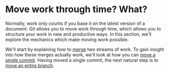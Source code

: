# Move work through time? What?

Normally, work only counts if you base it on the latest version of a document.  Git allows you to move work through time, which allows you to structure your work in new and productive ways.  In this section, we'll explore the mechanics which make moving work possible.

We'll start by explaining how to [merge](Merge.md) two streams of work.  To gain insight into how these merges actually work, we'll look at how you can [move a single commit](Apply.md).  Having moved a single commit, the next natural step is to [move an entire branch](Rebase.md).
